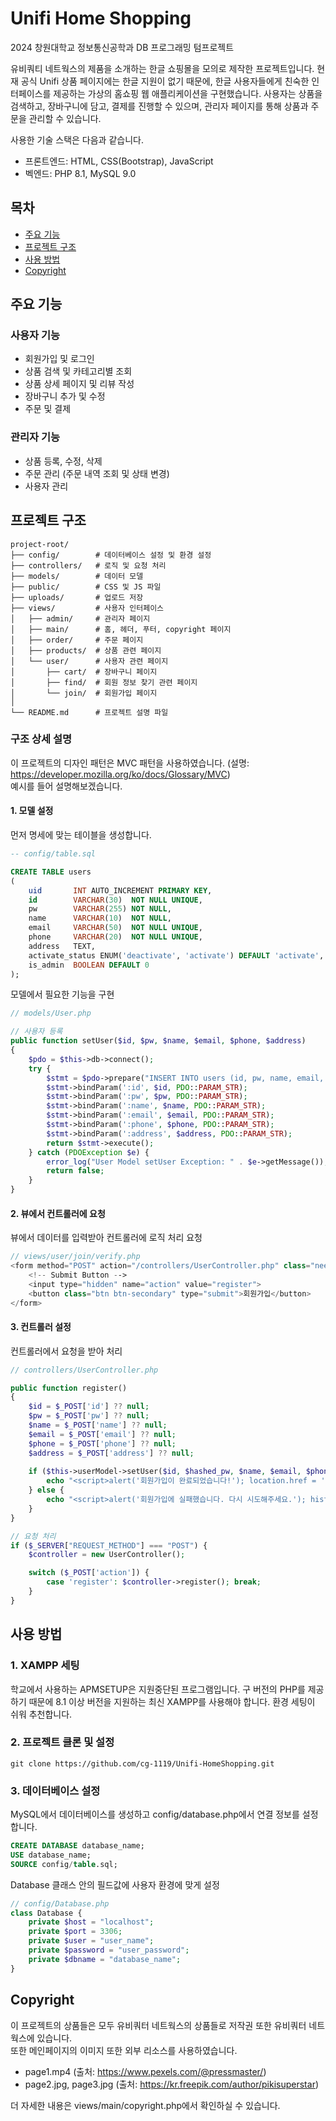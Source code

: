 # Unifi Home Shopping
2024 창원대학교 정보통신공학과 DB 프로그래밍 텀프로젝트

유비쿼티 네트웍스의 제품을 소개하는 한글 쇼핑몰을 모의로 제작한 프로젝트입니다. 
현재 공식 Unifi 상품 페이지에는 한글 지원이 없기 때문에, 한글 사용자들에게 친숙한 인터페이스를 제공하는 가상의 홈쇼핑 웹 애플리케이션을 구현했습니다.
사용자는 상품을 검색하고, 장바구니에 담고, 결제를 진행할 수 있으며, 관리자 페이지를 통해 상품과 주문을 관리할 수 있습니다.

사용한 기술 스택은 다음과 같습니다.
- 프론트엔드: HTML, CSS(Bootstrap), JavaScript
- 벡엔드: PHP 8.1, MySQL 9.0

## 목차

- [주요 기능](#주요-기능)<br>
- [프로젝트 구조](#프로젝트-구조)<br>
- [사용 방법](#사용-방법)
- [Copyright](#Copyright)


## 주요 기능
### 사용자 기능
- 회원가입 및 로그인
- 상품 검색 및 카테고리별 조회
- 상품 상세 페이지 및 리뷰 작성
- 장바구니 추가 및 수정
- 주문 및 결제
### 관리자 기능
- 상품 등록, 수정, 삭제
- 주문 관리 (주문 내역 조회 및 상태 변경)
- 사용자 관리

## 프로젝트 구조
```
project-root/
├── config/        # 데이터베이스 설정 및 환경 설정
├── controllers/   # 로직 및 요청 처리
├── models/        # 데이터 모델
├── public/        # CSS 및 JS 파일
├── uploads/       # 업로드 저장
├── views/         # 사용자 인터페이스
│   ├── admin/     # 관리자 페이지
│   ├── main/      # 홈, 헤더, 푸터, copyright 페이지
│   ├── order/     # 주문 페이지
│   ├── products/  # 상품 관련 페이지
│   └── user/      # 사용자 관련 페이지
│       ├── cart/  # 장바구니 페이지
│       ├── find/  # 회원 정보 찾기 관련 페이지
│       └── join/  # 회원가입 페이지
│
└── README.md      # 프로젝트 설명 파일
```
### 구조 상세 설명
이 프로젝트의 디자인 패턴은 MVC 패턴을 사용하였습니다. (설명: https://developer.mozilla.org/ko/docs/Glossary/MVC)<br>
예시를 들어 설명해보겠습니다.
#### 1. 모델 설정
먼저 명세에 맞는 테이블을 생성합니다.
```sql
-- config/table.sql

CREATE TABLE users
(
    uid       INT AUTO_INCREMENT PRIMARY KEY,
    id        VARCHAR(30)  NOT NULL UNIQUE,
    pw        VARCHAR(255) NOT NULL,
    name      VARCHAR(10)  NOT NULL,
    email     VARCHAR(50)  NOT NULL UNIQUE,
    phone     VARCHAR(20)  NOT NULL UNIQUE,
    address   TEXT,
    activate_status ENUM('deactivate', 'activate') DEFAULT 'activate',
    is_admin  BOOLEAN DEFAULT 0
);
```
모델에서 필요한 기능을 구현
```php
// models/User.php

// 사용자 등록
public function setUser($id, $pw, $name, $email, $phone, $address)
{
    $pdo = $this->db->connect();
    try {
        $stmt = $pdo->prepare("INSERT INTO users (id, pw, name, email, phone, address) VALUES (:id, :pw, :name, :email, :phone, :address)");
        $stmt->bindParam(':id', $id, PDO::PARAM_STR);
        $stmt->bindParam(':pw', $pw, PDO::PARAM_STR);
        $stmt->bindParam(':name', $name, PDO::PARAM_STR);
        $stmt->bindParam(':email', $email, PDO::PARAM_STR);
        $stmt->bindParam(':phone', $phone, PDO::PARAM_STR);
        $stmt->bindParam(':address', $address, PDO::PARAM_STR);
        return $stmt->execute();
    } catch (PDOException $e) {
        error_log("User Model setUser Exception: " . $e->getMessage());
        return false;
    }
}
```
#### 2. 뷰에서 컨트롤러에 요청
뷰에서 데이터를 입력받아 컨트롤러에 로직 처리 요청
```php
// views/user/join/verify.php
<form method="POST" action="/controllers/UserController.php" class="needs-validation" novalidate>
    <!-- Submit Button -->
    <input type="hidden" name="action" value="register">
    <button class="btn btn-secondary" type="submit">회원가입</button>
</form>
```
#### 3. 컨트롤러 설정
컨트롤러에서 요청을 받아 처리
```php
// controllers/UserController.php

public function register()
{
    $id = $_POST['id'] ?? null;
    $pw = $_POST['pw'] ?? null;
    $name = $_POST['name'] ?? null;
    $email = $_POST['email'] ?? null;
    $phone = $_POST['phone'] ?? null;
    $address = $_POST['address'] ?? null;
    
    if ($this->userModel->setUser($id, $hashed_pw, $name, $email, $phone, $address)) {
        echo "<script>alert('회원가입이 완료되었습니다!'); location.href = '/views/user/login.php';</script>";
    } else {
        echo "<script>alert('회원가입에 실패했습니다. 다시 시도해주세요.'); history.back();</script>";
    }
}

// 요청 처리
if ($_SERVER["REQUEST_METHOD"] === "POST") {
    $controller = new UserController();

    switch ($_POST['action']) {
        case 'register': $controller->register(); break;
    }
}
```

## 사용 방법
### 1. XAMPP 세팅
학교에서 사용하는 APMSETUP은 지원중단된 프로그램입니다.
구 버전의 PHP를 제공하기 때문에 8.1 이상 버전을 지원하는 최신 XAMPP를 사용해야 합니다.
환경 세팅이 쉬워 추천합니다.

### 2. 프로젝트 클론 및 설정
```
git clone https://github.com/cg-1119/Unifi-HomeShopping.git
```

### 3. 데이터베이스 설정
MySQL에서 데이터베이스를 생성하고 config/database.php에서 연결 정보를 설정합니다.
```sql
CREATE DATABASE database_name;
USE database_name;
SOURCE config/table.sql;
```
Database 클래스 안의 필드값에 사용자 환경에 맞게 설정
```php
// config/Database.php
class Database {
    private $host = "localhost";
    private $port = 3306;
    private $user = "user_name";
    private $password = "user_password";
    private $dbname = "database_name";
}
```

## Copyright

이 프로젝트의 상품들은 모두 유비쿼터 네트웍스의 상품들로 저작권 또한 유비쿼터 네트웍스에 있습니다.<br>
또한 메인페이지의 이미지 또한 외부 리소스를 사용하였습니다.<br>
- page1.mp4 (출처: https://www.pexels.com/@pressmaster/)
- page2.jpg, page3.jpg (출처: https://kr.freepik.com/author/pikisuperstar)

더 자세한 내용은 views/main/copyright.php에서 확인하실 수 있습니다.










